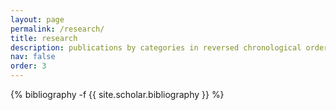 ```yaml
---
layout: page
permalink: /research/
title: research
description: publications by categories in reversed chronological order. generated by jekyll-scholar.
nav: false
order: 3
---
```

<!-- _pages/publications.md -->
<div class="publications">

{% bibliography -f {{ site.scholar.bibliography }} %}

</div>
